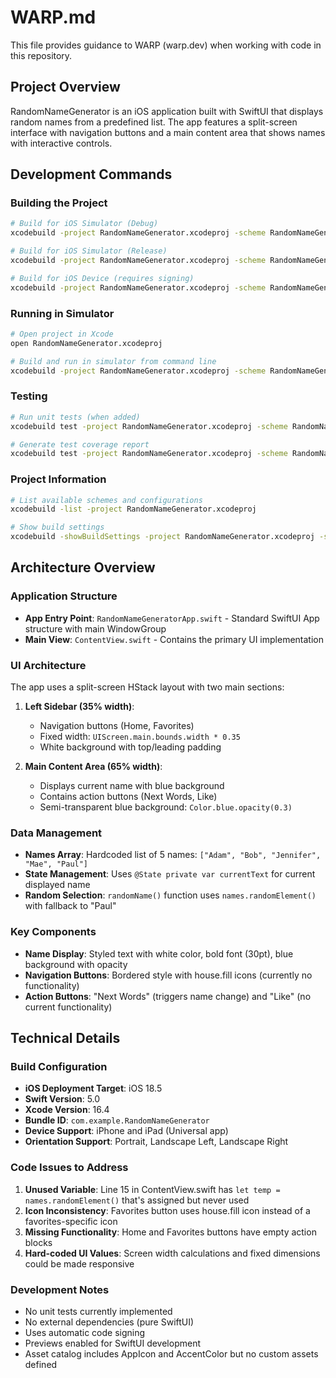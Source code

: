 # WARP.md

This file provides guidance to WARP (warp.dev) when working with code in this repository.

## Project Overview

RandomNameGenerator is an iOS application built with SwiftUI that displays random names from a predefined list. The app features a split-screen interface with navigation buttons and a main content area that shows names with interactive controls.

## Development Commands

### Building the Project
```bash
# Build for iOS Simulator (Debug)
xcodebuild -project RandomNameGenerator.xcodeproj -scheme RandomNameGenerator -destination 'platform=iOS Simulator,name=iPhone 15' -configuration Debug build

# Build for iOS Simulator (Release)
xcodebuild -project RandomNameGenerator.xcodeproj -scheme RandomNameGenerator -destination 'platform=iOS Simulator,name=iPhone 15' -configuration Release build

# Build for iOS Device (requires signing)
xcodebuild -project RandomNameGenerator.xcodeproj -scheme RandomNameGenerator -destination 'platform=iOS,id=<DEVICE_ID>' -configuration Release build
```

### Running in Simulator
```bash
# Open project in Xcode
open RandomNameGenerator.xcodeproj

# Build and run in simulator from command line
xcodebuild -project RandomNameGenerator.xcodeproj -scheme RandomNameGenerator -destination 'platform=iOS Simulator,name=iPhone 15' -configuration Debug build -quiet && xcrun simctl boot "iPhone 15" 2>/dev/null || true && xcrun simctl install booted ~/Library/Developer/Xcode/DerivedData/RandomNameGenerator-*/Build/Products/Debug-iphonesimulator/RandomNameGenerator.app && xcrun simctl launch booted com.example.RandomNameGenerator
```

### Testing
```bash
# Run unit tests (when added)
xcodebuild test -project RandomNameGenerator.xcodeproj -scheme RandomNameGenerator -destination 'platform=iOS Simulator,name=iPhone 15'

# Generate test coverage report
xcodebuild test -project RandomNameGenerator.xcodeproj -scheme RandomNameGenerator -destination 'platform=iOS Simulator,name=iPhone 15' -enableCodeCoverage YES
```

### Project Information
```bash
# List available schemes and configurations
xcodebuild -list -project RandomNameGenerator.xcodeproj

# Show build settings
xcodebuild -showBuildSettings -project RandomNameGenerator.xcodeproj -scheme RandomNameGenerator
```

## Architecture Overview

### Application Structure
- **App Entry Point**: `RandomNameGeneratorApp.swift` - Standard SwiftUI App structure with main WindowGroup
- **Main View**: `ContentView.swift` - Contains the primary UI implementation

### UI Architecture
The app uses a split-screen HStack layout with two main sections:

1. **Left Sidebar (35% width)**:
   - Navigation buttons (Home, Favorites) 
   - Fixed width: `UIScreen.main.bounds.width * 0.35`
   - White background with top/leading padding

2. **Main Content Area (65% width)**:
   - Displays current name with blue background
   - Contains action buttons (Next Words, Like)
   - Semi-transparent blue background: `Color.blue.opacity(0.3)`

### Data Management
- **Names Array**: Hardcoded list of 5 names: `["Adam", "Bob", "Jennifer", "Mae", "Paul"]`
- **State Management**: Uses `@State private var currentText` for current displayed name
- **Random Selection**: `randomName()` function uses `names.randomElement()` with fallback to "Paul"

### Key Components
- **Name Display**: Styled text with white color, bold font (30pt), blue background with opacity
- **Navigation Buttons**: Bordered style with house.fill icons (currently no functionality)
- **Action Buttons**: "Next Words" (triggers name change) and "Like" (no current functionality)

## Technical Details

### Build Configuration
- **iOS Deployment Target**: iOS 18.5
- **Swift Version**: 5.0
- **Xcode Version**: 16.4
- **Bundle ID**: `com.example.RandomNameGenerator`
- **Device Support**: iPhone and iPad (Universal app)
- **Orientation Support**: Portrait, Landscape Left, Landscape Right

### Code Issues to Address
1. **Unused Variable**: Line 15 in ContentView.swift has `let temp = names.randomElement()` that's assigned but never used
2. **Icon Inconsistency**: Favorites button uses house.fill icon instead of a favorites-specific icon
3. **Missing Functionality**: Home and Favorites buttons have empty action blocks
4. **Hard-coded UI Values**: Screen width calculations and fixed dimensions could be made responsive

### Development Notes
- No unit tests currently implemented
- No external dependencies (pure SwiftUI)
- Uses automatic code signing
- Previews enabled for SwiftUI development
- Asset catalog includes AppIcon and AccentColor but no custom assets defined
